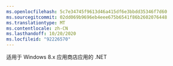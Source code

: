 ```yaml
---
ms.openlocfilehash: 5c7e34745f9613d46a415df6e3bbdd35346f7d60
ms.sourcegitcommit: 02dd069b9696eb4eee675b6541f86b2602076448
ms.translationtype: MT
ms.contentlocale: zh-CN
ms.lasthandoff: 10/20/2020
ms.locfileid: "92226570"
---
```

适用于 Windows 8.x 应用商店应用的 .NET
